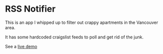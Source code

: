 # RSS Notifier

This is an app I whipped up to filter out crappy apartments in the Vancouver 
area.

It has some hardcoded craigslist feeds to poll and get rid of the junk.

See a [live demo](http://rssnotifierapp.appspot.com)
